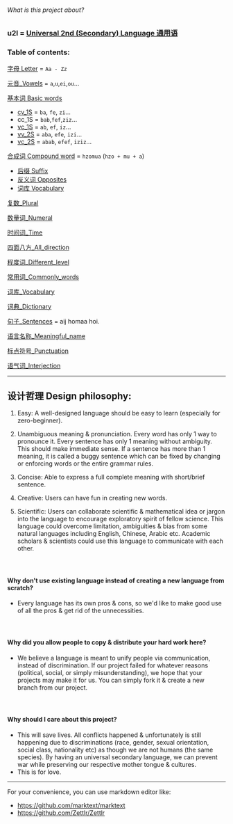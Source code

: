 ###### What is this project about?

### u2l = [Universal 2nd (Secondary) Language 通用语](语言名称_Meaningful_name.md)

### Table of contents:

[字母 Letter](字母_Letter.md) = `Aa - Zz`

[元音_Vowels](元音_Vowels.md) = `a`,`u`,`ei`,`ou`...

[基本词 Basic words](基本词_Basic_words.md)

- [cv_1S](cv_1S.md) = `ba`, `fe`, `zi`...
- cc_1S = `bab`,`fef`,`ziz`...
- [vc_1S](vc_1S.md) = `ab`, `ef`, `iz`...
- [vv_2S](vv_2S.md) = `aba`, `efe`, `izi`...
- [vc_2S](vc_2S.md) = `abab`, `efef`, `iziz`...

[合成词 Compound word](合成词_Compound_word.md) = `hzomua` (`hzo + mu + a`)

- [后缀 Suffix](后缀_Suffix.md)
- [反义词 Opposites](反义词_Opposites.md)
- [词库 Vocabulary](%E8%AF%8D%E5%BA%93_Vocabulary.md)

[复数_Plural](复数_Plural.md) 

[数量词_Numeral](数量词_Numeral.md)

[时间词_Time](时间词_Time.md)

[四面八方_All_direction](四面八方_All_direction.md)

[程度词_Different_level](程度词_Different_level.md) 

[常用词_Commonly_words](常用词_Commonly_words.md)

[词库_Vocabulary](词库_Vocabulary.md)

[词典_Dictionary](词典_Dictionary.md)

[句子_Sentences](句子_Sentences.md) = aij homaa hoi.

[语言名称_Meaningful_name](语言名称_Meaningful_name.md)

[标点符号_Punctuation](标点符号_Punctuation.md)

[语气词_Interjection](语气词_Interjection.md)

---

## 设计哲理 Design philosophy:

1. Easy: A well-designed language should be easy to learn (especially for zero-beginner).

2. Unambiguous meaning & pronunciation. Every word has only 1 way to pronounce it. Every sentence has only 1 meaning without ambiguity. This should make immediate sense. If a sentence has more than 1 meaning, it is called a buggy sentence which can be fixed by changing or enforcing words or the entire grammar rules.

3. Concise: Able to express a full complete meaning with short/brief sentence.  

4. Creative: Users can have fun in creating new words.  

5. Scientific: Users can collaborate scientific & mathematical idea or jargon into the language to encourage exploratory spirit of fellow science. This language could overcome limitation, ambiguities & bias from some natural languages including English, Chinese, Arabic etc. Academic scholars & scientists could use this language to communicate with each other.

#### <br>

#### Why don't use existing language instead of creating a new language from scratch?

- Every language has its own pros & cons, so we'd like to make good use of all the pros & get rid of the unnecessities.

#### <br>

#### Why did you allow people to copy & distribute your hard work here?

- We believe a language is meant to unify people via communication, instead of discrimination. If our project failed for whatever reasons (political, social, or simply misunderstanding), we hope that your projects may make it for us. You can simply fork it & create a new branch from our project.

#### <br>

#### Why should I care about this project?

- This will save lives. All conflicts happened & unfortunately is still happening due to discriminations (race, gender, sexual orientation, social class, nationality etc) as though we are not humans (the same species). By having an universal secondary language, we can prevent war while preserving our respective mother tongue & cultures.
- This is for love.

---

For your convenience, you can use markdown editor like:

- https://github.com/marktext/marktext
- https://github.com/Zettlr/Zettlr
